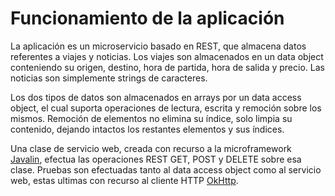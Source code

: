 # Funcionamiento de la aplicación

La aplicación es un microservicio basado en REST, que almacena datos referentes a viajes y noticias. Los viajes son almacenados en un data object conteniendo su origen, destino, hora de partida, hora de salida y precio. Las noticias son simplemente strings de caracteres.

Los dos tipos de datos son almacenados en arrays por un data access object, el cual suporta operaciones de lectura, escrita y remoción sobre los mismos. Remoción de elementos no elimina su índice, solo limpia su contenido, dejando intactos los restantes elementos y sus índices.

Una clase de servicio web, creada con recurso a la microframework [Javalin](https://javalin.io/), efectua las operaciones REST GET, POST y DELETE sobre esa clase. Pruebas son efectuadas tanto al data access object como al servicio web, estas ultimas con recurso al cliente HTTP [OkHttp](http://square.github.io/okhttp/).
